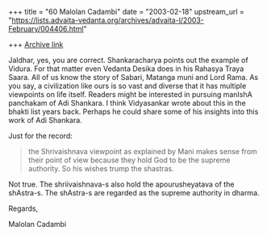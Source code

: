 +++
title = "60 Malolan Cadambi"
date = "2003-02-18"
upstream_url = "https://lists.advaita-vedanta.org/archives/advaita-l/2003-February/004406.html"

+++
[Archive link](https://lists.advaita-vedanta.org/archives/advaita-l/2003-February/004406.html)

Jaldhar, yes, you are correct. Shankaracharya points out the example of
Vidura. For that matter even Vedanta Desika does in his Rahasya Traya Saara.
All of us know the story of Sabari, Matanga muni and Lord Rama. As you say,
a civilization like ours is so vast and diverse that it has multiple
viewpoints on life itself. Readers might be interested in pursuing manIshA
panchakam of Adi Shankara. I think Vidyasankar wrote about this in the
bhakti list years back. Perhaps he could share some of his insights into
this work of Adi Shankara.

Just for the record:

> the Shrivaishnava viewpoint as explained by Mani makes sense from their
> point of view because they hold God to be the supreme authority.  So his
> wishes trump the shastras.

Not true. The shriivaishnava-s also hold the apourusheyatava of the
shAstra-s. The shAstra-s are regarded as the supreme authority in dharma.

Regards,

Malolan Cadambi

